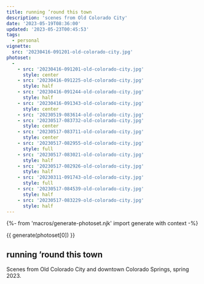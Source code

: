 ```yaml
---
title: running ’round this town
description: 'scenes from Old Colorado City'
date: '2023-05-19T08:36:00'
updated: '2023-05-23T00:45:53'
tags:
  - personal
vignette:
  src: '20230416-091201-old-colorado-city.jpg'
photoset:
  - 
    - src: '20230416-091201-old-colorado-city.jpg'
      style: center
    - src: '20230416-091225-old-colorado-city.jpg'
      style: half
    - src: '20230416-091244-old-colorado-city.jpg'
      style: half
    - src: '20230416-091343-old-colorado-city.jpg'
      style: center
    - src: '20230519-083614-old-colorado-city.jpg'
    - src: '20230517-083732-old-colorado-city.jpg'
      style: center
    - src: '20230517-083711-old-colorado-city.jpg'
      style: center
    - src: '20230517-082955-old-colorado-city.jpg'
      style: full
    - src: '20230517-083021-old-colorado-city.jpg'
      style: half
    - src: '20230517-082926-old-colorado-city.jpg'
      style: half
    - src: '20230311-091743-old-colorado-city.jpg'
      style: full
    - src: '20230517-084539-old-colorado-city.jpg'
      style: half
    - src: '20230517-083229-old-colorado-city.jpg'
      style: half
---
```


{%- from 'macros/generate-photoset.njk' import generate with context -%}

{{ generate(photoset[0]) }}

## running ’round this town 

Scenes from Old Colorado City and downtown Colorado Springs, spring 2023.